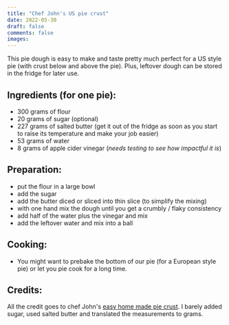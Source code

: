 ```yaml
---
title: "Chef John's US pie crust"
date: 2022-05-30
draft: false
comments: false
images:
---
```


This pie dough is easy to make and taste pretty much perfect for a US style pie (with crust below and above the pie).
Plus, leftover dough can be stored in the fridge for later use.

## Ingredients (for one pie):

* 300 grams of flour
* 20 grams of sugar (optional)
* 227 grams of salted butter (get it out of the fridge as soon as you start to raise its temperature and make your job easier)
* 53 grams of water
* 8 grams of apple cider vinegar (*needs testing to see how impactful it is*)

## Preparation:

* put the flour in a large bowl
* add the sugar
* add the butter diced or sliced into thin slice (to simplify the mixing)
* with one hand mix the dough until you get a crumbly / flaky consistency
* add half of the water plus the vinegar and mix
* add the leftover water and mix into a ball

## Cooking:

* You might want to prebake the bottom of our pie (for a European style pie) or let you pie cook for a long time.

## Credits:

All the credit goes to chef John's [easy home made pie crust](https://youtu.be/e_3lBUMCRiA).
I barely added sugar, used salted butter and translated the measurements to grams.
